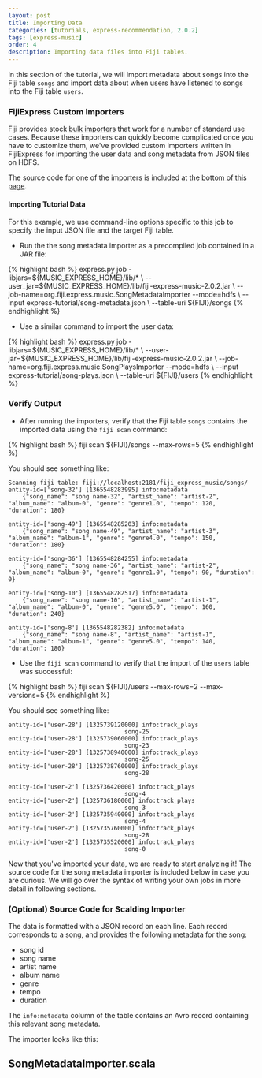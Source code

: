 ```yaml
---
layout: post
title: Importing Data
categories: [tutorials, express-recommendation, 2.0.2]
tags: [express-music]
order: 4
description: Importing data files into Fiji tables.
---
```



In this section of the tutorial, we will import metadata about songs into the Fiji table `songs`
and import data about when users have listened to songs into the Fiji table `users`.


### FijiExpress Custom Importers

Fiji provides stock [bulk importers]({{site.userguide_mapreduce_1_2_8}}/bulk-importers/) that work for a
number of standard use cases. Because these importers can quickly become complicated once
you have to customize them, we've provided custom importers written in FijiExpress for importing the
user data and song metadata from JSON files on HDFS.

The source code for one of the importers is included at the [bottom of this page](#importer-source).

#### Importing Tutorial Data
For this example, we use command-line options specific to this job to specify the input JSON file
and the target Fiji table.
*  Run the the song metadata importer as a precompiled job contained in a JAR file:

<div class="userinput">
{% highlight bash %}
express.py job -libjars=${MUSIC_EXPRESS_HOME}/lib/* \
    --user_jar=${MUSIC_EXPRESS_HOME}/lib/fiji-express-music-2.0.2.jar \
    --job-name=org.fiji.express.music.SongMetadataImporter --mode=hdfs \
    --input express-tutorial/song-metadata.json \
    --table-uri ${FIJI}/songs
{% endhighlight %}
</div>

*  Use a similar command to import the user data:

<div class="userinput">
{% highlight bash %}
express.py job -libjars=${MUSIC_EXPRESS_HOME}/lib/* \
    --user-jar=${MUSIC_EXPRESS_HOME}/lib/fiji-express-music-2.0.2.jar \
    --job-name=org.fiji.express.music.SongPlaysImporter --mode=hdfs \
    --input express-tutorial/song-plays.json \
    --table-uri ${FIJI}/users
{% endhighlight %}
</div>


### Verify Output

*  After running the importers, verify that the Fiji table `songs` contains the imported data
using the `fiji scan` command:

<div class="userinput">
{% highlight bash %}
fiji scan ${FIJI}/songs --max-rows=5
{% endhighlight %}
</div>

You should see something like:

    Scanning fiji table: fiji://localhost:2181/fiji_express_music/songs/
    entity-id=['song-32'] [1365548283995] info:metadata
        {"song_name": "song name-32", "artist_name": "artist-2", "album_name": "album-0", "genre": "genre1.0", "tempo": 120, "duration": 180}

    entity-id=['song-49'] [1365548285203] info:metadata
        {"song_name": "song name-49", "artist_name": "artist-3", "album_name": "album-1", "genre": "genre4.0", "tempo": 150, "duration": 180}

    entity-id=['song-36'] [1365548284255] info:metadata
        {"song_name": "song name-36", "artist_name": "artist-2", "album_name": "album-0", "genre": "genre1.0", "tempo": 90, "duration": 0}

    entity-id=['song-10'] [1365548282517] info:metadata
        {"song_name": "song name-10", "artist_name": "artist-1", "album_name": "album-0", "genre": "genre5.0", "tempo": 160, "duration": 240}

    entity-id=['song-8'] [1365548282382] info:metadata
        {"song_name": "song name-8", "artist_name": "artist-1", "album_name": "album-1", "genre": "genre5.0", "tempo": 140, "duration": 180}

*  Use the `fiji scan` command to verify that the import of the `users` table was successful:

<div class="userinput">
{% highlight bash %}
fiji scan ${FIJI}/users --max-rows=2 --max-versions=5
{% endhighlight %}
</div>

You should see something like:

    entity-id=['user-28'] [1325739120000] info:track_plays
                                     song-25
    entity-id=['user-28'] [1325739060000] info:track_plays
                                     song-23
    entity-id=['user-28'] [1325738940000] info:track_plays
                                     song-25
    entity-id=['user-28'] [1325738760000] info:track_plays
                                     song-28

    entity-id=['user-2'] [1325736420000] info:track_plays
                                     song-4
    entity-id=['user-2'] [1325736180000] info:track_plays
                                     song-3
    entity-id=['user-2'] [1325735940000] info:track_plays
                                     song-4
    entity-id=['user-2'] [1325735760000] info:track_plays
                                     song-28
    entity-id=['user-2'] [1325735520000] info:track_plays
                                     song-0

Now that you've imported your data, we are ready to start analyzing it!  The source code for the
song metadata importer is included below in case you are curious.  We will go over the syntax of
writing your own jobs in more detail in following sections.

<a id="importer-source"></a>
### (Optional) Source Code for Scalding Importer

The data is formatted with a JSON record on each line. Each record corresponds to a song, and
provides the following metadata for the song:

* song id
* song name
* artist name
* album name
* genre
* tempo
* duration

The `info:metadata` column of the table contains an Avro record containing this relevant song
metadata.

The importer looks like this:

<div id="accordion-container">
  <h2 class="accordion-header"> SongMetadataImporter.scala </h2>
  <div class="accordion-content">
        <script src="http://gist-it.appspot.com/github/fijiproject/fiji-express-music/raw/fiji-express-music-2.0.2/src/main/scala/org/fiji/express/music/SongMetadataImporter.scala"> </script>
  </div>
</div>
